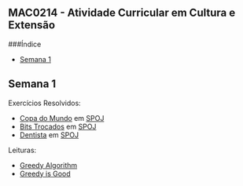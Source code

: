 ##                    MAC0214 - Atividade Curricular em Cultura e Extensão

###Índice
  - [Semana 1](#semana-1)


## Semana 1
Exercícios Resolvidos:
  - [Copa do Mundo](../../TOBI/copadomundo.cpp) em [SPOJ](http://br.spoj.com/problems/COPA1/)
  - [Bits Trocados](../../SPOJ/bitstrocados.cpp) em [SPOJ](http://br.spoj.com/problems/BIT/)
  - [Dentista](../../SPOJ/jdentist.cpp) em [SPOJ](http://br.spoj.com/problems/JDENTIST/)
  
Leituras:
  - [Greedy Algorithm](https://www.hackerearth.com/notes/greedy-algorithm/)
  - [Greedy is Good](https://www.topcoder.com/community/data-science/data-science-tutorials/greedy-is-good/)
